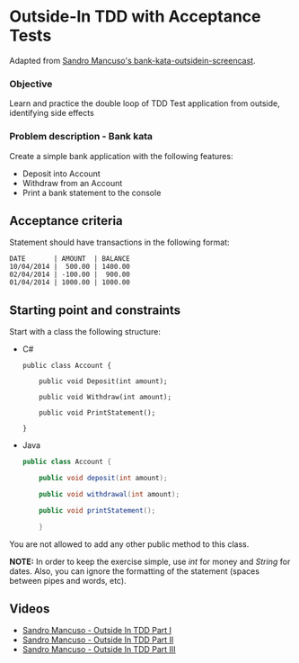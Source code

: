 Outside-In TDD with Acceptance Tests
====================================

Adapted from [Sandro Mancuso's bank-kata-outsidein-screencast](https://github.com/sandromancuso/bank-kata-outsidein-screencast/blob/master/README.md).
 
### Objective

Learn and practice the double loop of TDD
Test application from outside, identifying side effects
 
### Problem description - Bank kata
 
Create a simple bank application with the following features:

- Deposit into Account
- Withdraw from an Account
- Print a bank statement to the console
 
## Acceptance criteria

Statement should have transactions in the following format:

```
DATE       | AMOUNT  | BALANCE
10/04/2014 |  500.00 | 1400.00
02/04/2014 | -100.00 |  900.00
01/04/2014 | 1000.00 | 1000.00
```

## Starting point and constraints

Start with a class the following structure:

* C#
    ``` Csharp
    public class Account {

        public void Deposit(int amount);

        public void Withdraw(int amount);

        public void PrintStatement();

    }
    ```

* Java
  
    ``` Java
    public class Account {

        public void deposit(int amount);

        public void withdrawal(int amount);

        public void printStatement();

        }
    ```

You are not allowed to add any other public method to this class.

**NOTE:** In order to keep the exercise simple, use _int_ for money and _String_ for dates.
Also, you can ignore the formatting of the statement (spaces between pipes and words, etc).


## Videos

* [Sandro Mancuso - Outside In TDD Part I](https://www.youtube.com/watch?v=XHnuMjah6ps)
* [Sandro Mancuso - Outside In TDD Part II](https://www.youtube.com/watch?v=gs0rqDdz3ko)
* [Sandro Mancuso - Outside In TDD Part III](https://www.youtube.com/watch?v=R9OAt9AOrzI)